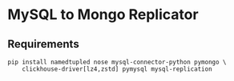 # MySQL to Mongo Replicator

## Requirements

	pip install namedtupled nose mysql-connector-python pymongo \
		clickhouse-driver[lz4,zstd] pymysql mysql-replication